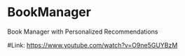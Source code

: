 # BookManager
Book Manager with Personalized Recommendations

#Link: https://www.youtube.com/watch?v=O9ne5GUYBzM

